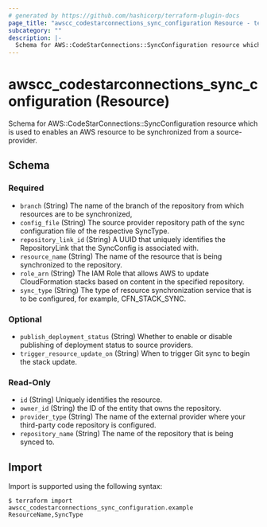 ```yaml
---
# generated by https://github.com/hashicorp/terraform-plugin-docs
page_title: "awscc_codestarconnections_sync_configuration Resource - terraform-provider-awscc"
subcategory: ""
description: |-
  Schema for AWS::CodeStarConnections::SyncConfiguration resource which is used to enables an AWS resource to be synchronized from a source-provider.
---
```


# awscc_codestarconnections_sync_configuration (Resource)

Schema for AWS::CodeStarConnections::SyncConfiguration resource which is used to enables an AWS resource to be synchronized from a source-provider.



<!-- schema generated by tfplugindocs -->
## Schema

### Required

- `branch` (String) The name of the branch of the repository from which resources are to be synchronized,
- `config_file` (String) The source provider repository path of the sync configuration file of the respective SyncType.
- `repository_link_id` (String) A UUID that uniquely identifies the RepositoryLink that the SyncConfig is associated with.
- `resource_name` (String) The name of the resource that is being synchronized to the repository.
- `role_arn` (String) The IAM Role that allows AWS to update CloudFormation stacks based on content in the specified repository.
- `sync_type` (String) The type of resource synchronization service that is to be configured, for example, CFN_STACK_SYNC.

### Optional

- `publish_deployment_status` (String) Whether to enable or disable publishing of deployment status to source providers.
- `trigger_resource_update_on` (String) When to trigger Git sync to begin the stack update.

### Read-Only

- `id` (String) Uniquely identifies the resource.
- `owner_id` (String) the ID of the entity that owns the repository.
- `provider_type` (String) The name of the external provider where your third-party code repository is configured.
- `repository_name` (String) The name of the repository that is being synced to.

## Import

Import is supported using the following syntax:

```shell
$ terraform import awscc_codestarconnections_sync_configuration.example ResourceName,SyncType
```
